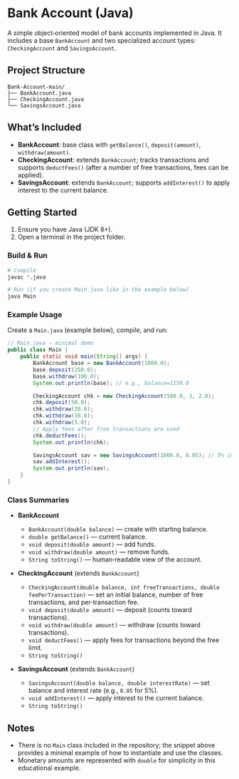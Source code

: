 # Bank Account (Java)

A simple object‑oriented model of bank accounts implemented in Java. It includes a base `BankAccount` and two specialized account types: `CheckingAccount` and `SavingsAccount`.

## Project Structure

```
Bank-Account-main/
├── BankAccount.java
├── CheckingAccount.java
└── SavingsAccount.java
```

## What’s Included

- **BankAccount**: base class with `getBalance()`, `deposit(amount)`, `withdraw(amount)`.
- **CheckingAccount**: extends `BankAccount`; tracks transactions and supports `deductFees()` (after a number of free transactions, fees can be applied).
- **SavingsAccount**: extends `BankAccount`; supports `addInterest()` to apply interest to the current balance.

## Getting Started

1. Ensure you have Java (JDK 8+).
2. Open a terminal in the project folder.

### Build & Run

```bash
# Compile
javac *.java

# Run (if you create Main.java like in the example below)
java Main
```

### Example Usage

Create a `Main.java` (example below), compile, and run:

```java
// Main.java — minimal demo
public class Main {
    public static void main(String[] args) {
        BankAccount base = new BankAccount(1000.0);
        base.deposit(250.0);
        base.withdraw(100.0);
        System.out.println(base); // e.g., balance=1150.0

        CheckingAccount chk = new CheckingAccount(500.0, 3, 2.0);
        chk.deposit(50.0);
        chk.withdraw(20.0);
        chk.withdraw(10.0);
        chk.withdraw(5.0);
        // Apply fees after free transactions are used
        chk.deductFees();
        System.out.println(chk);

        SavingsAccount sav = new SavingsAccount(1000.0, 0.05); // 5% interest
        sav.addInterest();
        System.out.println(sav);
    }
}

```

### Class Summaries

- **BankAccount**
  - `BankAccount(double balance)` — create with starting balance.
  - `double getBalance()` — current balance.
  - `void deposit(double amount)` — add funds.
  - `void withdraw(double amount)` — remove funds.
  - `String toString()` — human‑readable view of the account.

- **CheckingAccount** (extends `BankAccount`)
  - `CheckingAccount(double balance, int freeTransactions, double feePerTransaction)` — set an initial balance, number of free transactions, and per‑transaction fee.
  - `void deposit(double amount)` — deposit (counts toward transactions).
  - `void withdraw(double amount)` — withdraw (counts toward transactions).
  - `void deductFees()` — apply fees for transactions beyond the free limit.
  - `String toString()`

- **SavingsAccount** (extends `BankAccount`)
  - `SavingsAccount(double balance, double interestRate)` — set balance and interest rate (e.g., `0.05` for 5%).
  - `void addInterest()` — apply interest to the current balance.
  - `String toString()`

## Notes

- There is no `Main` class included in the repository; the snippet above provides a minimal example of how to instantiate and use the classes.
- Monetary amounts are represented with `double` for simplicity in this educational example.

